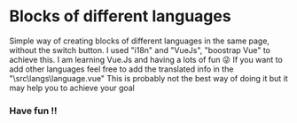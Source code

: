 # Blocks of different languages

Simple way of creating blocks of different languages in the same page, without the switch button.
I used "i18n" and "VueJs", "boostrap Vue" to achieve this. I am learning Vue.Js and having a lots of fun 😜
If you want to add other languages feel free to add the translated info in the "\src\langs\language.vue"
This is probably not the best way of doing it but it may help you to achieve your goal


### Have fun !!